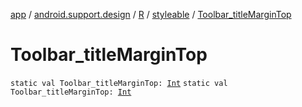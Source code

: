 [app](../../../index.md) / [android.support.design](../../index.md) / [R](../index.md) / [styleable](index.md) / [Toolbar_titleMarginTop](./-toolbar_title-margin-top.md)

# Toolbar_titleMarginTop

`static val Toolbar_titleMarginTop: `[`Int`](https://kotlinlang.org/api/latest/jvm/stdlib/kotlin/-int/index.html)
`static val Toolbar_titleMarginTop: `[`Int`](https://kotlinlang.org/api/latest/jvm/stdlib/kotlin/-int/index.html)